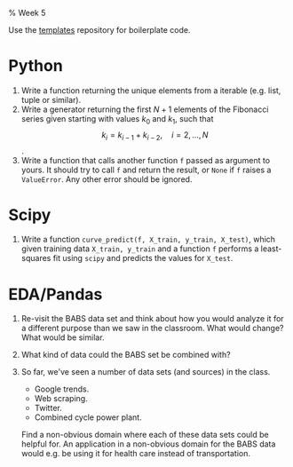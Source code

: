 % Week 5

Use the [templates][templ] repository for boilerplate code.

# Python

1. Write a function returning the unique elements from a iterable
   (e.g. list, tuple or similar).
2. Write a generator returning the first $N + 1$ elements of the
   Fibonacci series given starting with values $k_0$ and $k_1$, such
   that $$k_i = k_{i-1} + k_{i-2},\quad i = 2, \ldots, N$$.
3. Write a function that calls another function `f` passed as argument
   to yours. It should try to call `f` and return the result, or
   `None` if `f` raises a `ValueError`. Any other error should be
   ignored.
   
# Scipy

1. Write a function `curve_predict(f, X_train, y_train, X_test)`,
   which given training data `X_train, y_train` and a function `f`
   performs a least-squares fit using `scipy` and predicts the values
   for `X_test`.

# EDA/Pandas

1. Re-visit the BABS data set and think about how you would analyze it
   for a different purpose than we saw in the classroom. What would
   change? What would be similar.
2. What kind of data could the BABS set be combined with?
3. So far, we've seen a number of data sets (and sources) in the
   class.
     - Google trends.
     - Web scraping.
     - Twitter.
     - Combined cycle power plant.
     
   Find a non-obvious domain where each of these data sets could be
   helpful for. An application in a non-obvious domain for the BABS
   data would e.g. be using it for health care instead of
   transportation.

[templ]: https://github.com/dhesse/STK-INF4000-templates
